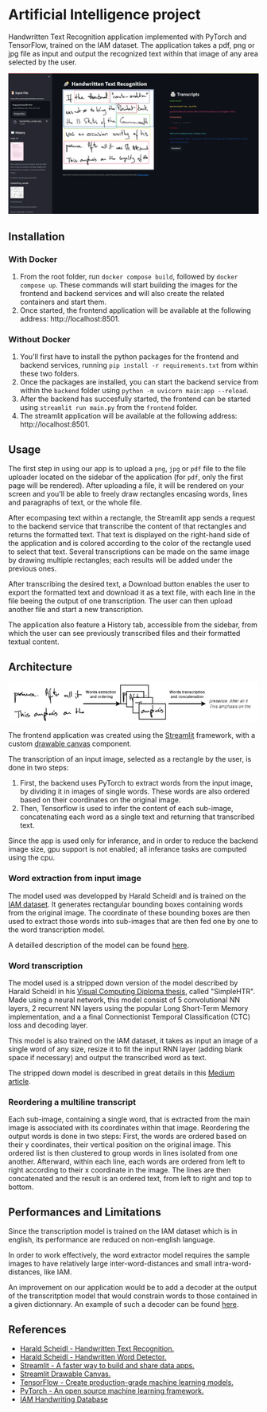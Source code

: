 # Artificial Intelligence project

Handwritten Text Recognition application implemented with PyTorch and TensorFlow, trained on the IAM dataset. The application takes a pdf, png or jpg file as input and output the recognized text within that image of any area selected by the user.

![Streamlit frontend](/images/streamlit_app.png)

## Installation

### With Docker

1. From the root folder, run `docker compose build`, followed by `docker compose up`. These commands will start building the images for the frontend and backend services and will also create the related containers and start them.
1.  Once started, the frontend application will be available at the following address: http://localhost:8501.

### Without Docker

1. You'll first have to install the python packages for the frontend and backend services, running `pip install -r requirements.txt` from within these two folders.
1. Once the packages are installed, you can start the backend service from within the `backend` folder using `python -m uvicorn main:app --reload`.
1. After the backend has succesfully started, the frontend can be started using `streamlit run main.py` from the `frontend` folder.
1. The streamlit application will be available at the following address: http://localhost:8501.

## Usage

The first step in using our app is to upload a `png`, `jpg` or `pdf` file to the file uploader located on the sidebar of the application (for `pdf`, only the first page will be rendered). After uploading a file, it will be rendered on your screen and you'll be able to freely draw rectangles encasing words, lines and paragraphs of text, or the whole file.

After ecompasing text within a rectangle, the Streamlit app sends a request to the backend service that transcribe the content of that rectangles and returns the formatted text. That text is displayed on the right-hand side of the application and is colored according to the color of the rectangle used to select that text. Several transcriptions can be made on the same image by drawing multiple rectangles; each results will be added under the previous ones.

After transcribing the desired text, a Download button enables the user to export the formatted text and download it as a text file, with each line in the file beeing the output of one transcription. The user can then upload another file and start a new transcription.

The application also feature a History tab, accessible from the sidebar, from which the user can see previously transcribed files and their formatted textual content.

## Architecture

![Steps](/images/steps.png)

The frontend application was created using the [Streamlit](https://streamlit.io/) framework, with a custom [drawable canvas](https://github.com/andfanilo/streamlit-drawable-canvas) component.

The transcription of an input image, selected as a rectangle by the user, is done in two steps:

1. First, the backend uses PyTorch to extract words from the input image, by dividing it in images of single words. These words are also ordered based on their coordinates on the original image. 
1. Then, Tensorflow is used to infer the content of each sub-image, concatenating each word as a single text and returning that transcribed text. 

Since the app is used only for inferance, and in order to reduce the backend image size, gpu support is not enabled; all inferance tasks are computed using the cpu.

### Word extraction from input image

The model used was developped by Harald Scheidl and is trained on the [IAM dataset](https://fki.tic.heia-fr.ch/databases/iam-handwriting-database). It generates rectangular bounding boxes containing words from the original image. The coordinate of these bounding boxes are then used to extract those words into sub-images that are then fed one by one to the word transcription model.

A detailled description of the model can be found [here](https://githubharald.github.io/word_detector.html).

### Word transcription

The model used is a stripped down version of the model described by Harald Scheidl in his [Visual Computing Diploma thesis](https://repositum.tuwien.at/handle/20.500.12708/5409), called "SimpleHTR". Made using a neural network, this model consist of 5 convolutional NN layers, 2 recurrent NN layers using the popular Long Short-Term Memory implementation, and a a final Connectionist Temporal Classification (CTC) loss and decoding layer. 

This model is also trained on the IAM dataset, it takes as input an image of a single word of any size, resize it to fit the input RNN layer (adding blank space if necessary) and output the transcribed word as text.

The stripped down model is described in great details in this [Medium article](https://towardsdatascience.com/build-a-handwritten-text-recognition-system-using-tensorflow-2326a3487cd5).

### Reordering a multiline transcript

Each sub-image, containing a single word, that is extracted from the main image is associated with its coordinates within that image. Reordering the output words is done in two steps: First, the words are ordered based on their y coordinates, their vertical position on the original image. This ordered list is then clustered to group words in lines isolated from one another. Afterward, within each line, each words are ordered from left to right according to their x coordinate in the image. The lines are then concatenated and the result is an ordered text, from left to right and top to bottom.

## Performances and Limitations

Since the transcription model is trained on the IAM dataset which is in english, its performance are reduced on non-english language.

In order to work effectively, the word extractor model requires the sample images to have relatively large inter-word-distances and small intra-word-distances, like IAM.

An improvement on our application would be to add a decoder at the output of the transcritption model that would constrain words to those contained in a given dictionnary. An example of such a decoder can be found [here](https://github.com/githubharald/CTCWordBeamSearch).

## References

* [Harald Scheidl - Handwritten Text Recognition.](https://github.com/githubharald/SimpleHTR)
* [Harald Scheidl - Handwritten Word Detector.](https://github.com/githubharald/WordDetectorNN)
* [Streamlit - A faster way to build and share data apps.](https://streamlit.io/)
* [Streamlit Drawable Canvas.](https://github.com/andfanilo/streamlit-drawable-canvas)
* [TensorFlow - Create production-grade machine learning models.](https://www.tensorflow.org/)
* [PyTorch - An open source machine learning framework.](https://pytorch.org/)
* [IAM Handwriting Database](https://fki.tic.heia-fr.ch/databases/iam-handwriting-database)